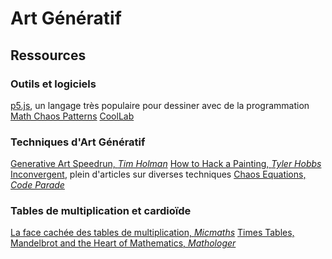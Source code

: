 # Art Génératif

## Ressources

### Outils et logiciels

[p5.js](https://youtu.be/HerCR8bw_GE?list=PLRqwX-V7Uu6Zy51Q-x9tMWIv9cueOFTFA), un langage très populaire pour dessiner avec de la programmation
[Math Chaos Patterns](https://www.mathchaospatterns.com/)
[CoolLab](https://coollibs.github.io/lab)

### Techniques d'Art Génératif

[Generative Art Speedrun, _Tim Holman_](https://youtu.be/4Se0_w0ISYk)
[How to Hack a Painting, _Tyler Hobbs_](https://tylerxhobbs.com/essays/2020/how-to-hack-a-painting)
[Inconvergent](https://inconvergent.net/generative/), plein d'articles sur diverses techniques
[Chaos Equations, _Code Parade_](https://youtu.be/fDSIRXmnVvk)

### Tables de multiplication et cardioïde

[La face cachée des tables de multiplication, _Micmaths_](https://youtu.be/-X49VQgi86E)
[Times Tables, Mandelbrot and the Heart of Mathematics, _Mathologer_](https://youtu.be/qhbuKbxJsk8)
